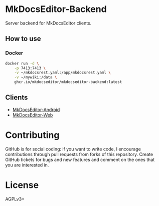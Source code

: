# MkDocsEditor-Backend
Server backend for MkDocsEditor clients.

## How to use

### Docker

```bash
docker run -d \
    -p 7413:7413 \
    -v ~/mkdocsrest.yaml:/app/mkdocsrest.yaml \
    -v ~/mywiki:/data \
    ghcr.io/mkdocseditor/mkdocseditor-backend:latest
```

## Clients

- [MkDocsEditor-Android](https://github.com/MkDocsEditor/MkDocsEditor-Android)
- [MkDocsEditor-Web](https://github.com/MkDocsEditor/MkDocsEditor-Web)

# Contributing

GitHub is for social coding: if you want to write code, I encourage
contributions through pull requests from forks of this repository.
Create GitHub tickets for bugs and new features and comment on the ones
that you are interested in.

# License

AGPLv3+